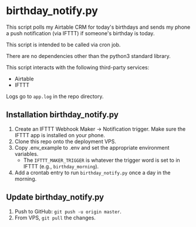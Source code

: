 # birthday_notify.py
This script polls my Airtable CRM for today's birthdays and sends my phone a push notification (via IFTTT) if someone's birthday is today. 

This script is intended to be called via cron job. 

There are no dependencies other than the python3 standard library.

This script interacts with the following third-party services:
- Airtable
- IFTTT

Logs go to `app.log` in the repo directory. 

## Installation birthday_notify.py 
1. Create an IFTTT Webhook Maker -> Notification trigger. Make sure the IFTTT app is installed on your phone.
2. Clone this repo onto the deployment VPS.
3. Copy .env_example to .env and set the appropriate environment variables. 
   - The `IFTTT_MAKER_TRIGGER` is whatever the trigger word is set to in IFTTT (e.g., `birthday_morning`).
4. Add a crontab entry to run `birthday_notify.py` once a day in the morning.

## Update birthday_notify.py 
1. Push to GitHub: `git push -u origin master`.
2. From VPS, `git pull` the changes.